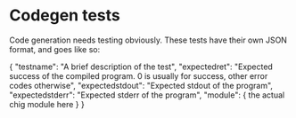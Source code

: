 # Codegen tests
Code generation needs testing obviously. These tests have their own JSON format, and goes like so:

{
	"testname": "A brief description of the test",
	"expectedret": "Expected success of the compiled program. 0 is usually for success, other error codes otherwise",
	"expectedstdout": "Expected stdout of the program",
	"expectedstderr": "Expected stderr of the program",
	"module": { the actual chig module here }
}


